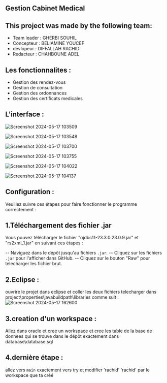 ## Gestion Cabinet Medical

## This project was made by the following team:

- Team leader : GHERBI SOUHIL 
- Concepteur : BELIAMINE YOUCEF 
- devlopeur : DIFFALLAH RACHID 
- Redacteur : CHAHBOUNE ADEL

## Les fonctionnalites :

- Gestion des rendez-vous 
- Gestion de consultation 
- Gestion des ordonnances 
- Gestion des certificats medicales

## L'interface : 
![Screenshot 2024-05-17 103509](https://github.com/souhilgh/Gestion-Cabinet-Medical-/assets/118906589/2b93f446-2949-4cfb-bc8c-131fc18cc5d8)

![Screenshot 2024-05-17 103548](https://github.com/souhilgh/Gestion-Cabinet-Medical-/assets/118906589/f48e25de-a6fd-46a5-877c-e09c8e681697)

![Screenshot 2024-05-17 103700](https://github.com/souhilgh/Gestion-Cabinet-Medical-/assets/118906589/39ed1bd1-24ea-451c-a786-90386b3affe8)

![Screenshot 2024-05-17 103755](https://github.com/souhilgh/Gestion-Cabinet-Medical-/assets/118906589/5a7dae11-59af-4467-8f7c-6545ce7af1f9)

![Screenshot 2024-05-17 104022](https://github.com/souhilgh/Gestion-Cabinet-Medical-/assets/118906589/c9198302-9c70-43cc-9014-e441408be50e)

![Screenshot 2024-05-17 104137](https://github.com/souhilgh/Gestion-Cabinet-Medical-/assets/118906589/57349cf4-922a-4d3e-8dd5-340f2784e28e)

## Configuration :
Veuillez suivre ces étapes pour faire fonctionner le programme correctement :

## 1.Téléchargement des fichier .jar
Vous pouvez télécharger le fichier "ojdbc11-23.3.0.23.0.9.jar" et "rs2xml_1.jar" en suivant ces étapes :

-- Naviguez dans le dépôt jusqu'au fichiers `.jar`.
-- Cliquez sur les fichiers `.jar` pour l'afficher dans GitHub.
-- Cliquez sur le bouton "Raw" pour telecharger les fichier brut.

## 2.Eclipse :
ouvrire le projet dans eclipse et coller les deux fichiers telecharger dans project\properties\javabuildpath\libraries comme suit :
![Screenshot 2024-05-17 162600](https://github.com/souhilgh/Gestion-Cabinet-Medical-/assets/118906589/16edb9c6-a781-4969-b9f7-63b3767cabbd)

## 3.creation d'un workspace :
Allez dans oracle et cree un workspace et cree les table de la base de donnees qui se trouve dans le dépôt exactement dans database\database.sql

## 4.dernière étape :
allez vers `main` exactement vers try et modifier 'rachid' 'rachid' par le workspace que ta créé  




